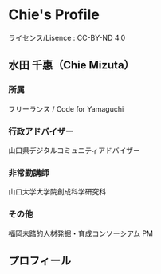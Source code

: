 <h1> Chie's Profile </h1>
ライセンス/Lisence : CC-BY-ND 4.0

<h2> 水田 千惠（Chie Mizuta） </h2>

<h3> 所属 </h3>
フリーランス / Code for Yamaguchi

<h3> 行政アドバイザー </h3>
山口県デジタルコミュニティアドバイザー

<h3> 非常勤講師 </h3>
山口大学大学院創成科学研究科

<h3> その他 </h3>
福岡未踏的人材発掘・育成コンソーシアム PM

<h2> プロフィール </h2>
